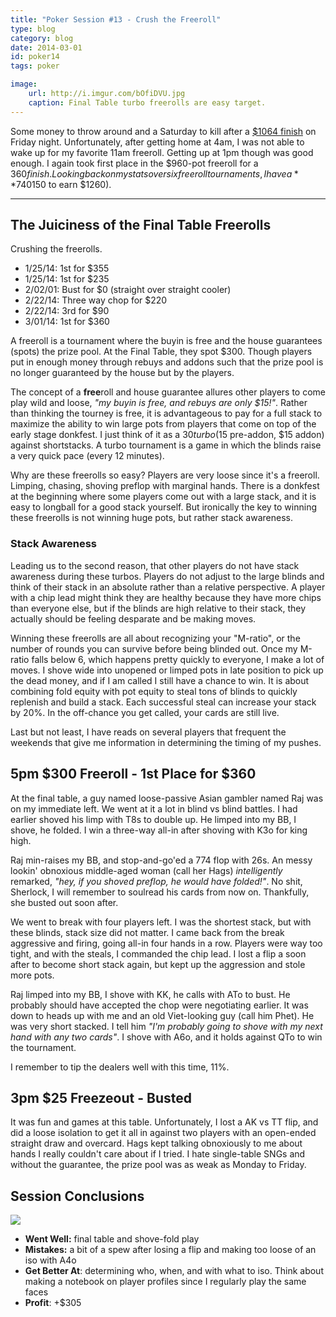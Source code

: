 ```yaml
---
title: "Poker Session #13 - Crush the Freeroll"
type: blog
category: blog
date: 2014-03-01
id: poker14
tags: poker

image:
    url: http://i.imgur.com/bOfiDVU.jpg
    caption: Final Table turbo freerolls are easy target.
---
```


Some money to throw around and a Saturday to kill after a [$1064
finish](/blog/poker13) on Friday night. Unfortunately, after getting home at
4am, I was not able to wake up for my favorite 11am freeroll. Getting up at 1pm
though was good enough. I again took first place in the $960-pot freeroll for a
$360 finish. Looking back on my stats over six freeroll tournaments, I have a
**740% ROI** ($150 to earn $1260).

---

## The Juiciness of the Final Table Freerolls

Crushing the freerolls.

- 1/25/14: 1st for $355
- 1/25/14: 1st for $235
- 2/02/01: Bust for $0 (straight over straight cooler)
- 2/22/14: Three way chop for $220
- 2/22/14: 3rd for $90
- 3/01/14: 1st for $360

A freeroll is a tournament where the buyin is free and the house guarantees
(spots) the prize pool. At the Final Table, they spot $300.  Though players put
in enough money through rebuys and addons such that the prize pool is no longer
guaranteed by the house but by the players.

The concept of a **free**roll and house guarantee allures other players to come
play wild and loose, *"my buyin is free, and rebuys are only $15!"*. Rather
than thinking the tourney is free, it is advantageous to pay for a full stack
to maximize the ability to win large pots from players that come on top of the
early stage donkfest. I just think of it as a $30 turbo ($15 pre-addon, $15
addon) against shortstacks. A turbo tournament is a game in which the blinds
raise a very quick pace (every 12 minutes).

Why are these freerolls so easy? Players are very loose since it's a freeroll.
Limping, chasing, shoving preflop with marginal hands. There is a donkfest at
the beginning where some players come out with a large stack, and it is easy to
longball for a good stack yourself. But ironically the key to winning these
freerolls is not winning huge pots, but rather stack awareness.

### Stack Awareness

Leading us to the second reason, that other players do not have stack awareness
during these turbos. Players do not adjust to the large blinds and think of
their stack in an absolute rather than a relative perspective. A player with a
chip lead might think they are healthy because they have more chips than
everyone else, but if the blinds are high relative to their stack, they
actually should be feeling desparate and be making moves.

Winning these freerolls are all about recognizing your "M-ratio", or the number
of rounds you can survive before being blinded out. Once my M-ratio falls below
6, which happens pretty quickly to everyone, I make a lot of moves. I shove
wide into unopened or limped pots in late position to pick up the dead money,
and if I am called I still have a chance to win. It is about combining fold
equity with pot equity to steal tons of blinds to quickly replenish and build a
stack. Each successful steal can increase your stack by 20%. In the off-chance
you get called, your cards are still live.

Last but not least, I have reads on several players that frequent the weekends
that give me information in determining the timing of my pushes.

## 5pm $300 Freeroll - 1st Place for $360

At the final table, a guy named loose-passive Asian gambler named Raj was on my
immediate left. We went at it a lot in blind vs blind battles. I had earlier
shoved his limp with T8s to double up. He limped into my BB, I shove, he
folded. I win a three-way all-in after shoving with K3o for king high.

Raj min-raises my BB, and stop-and-go'ed a 774 flop with 26s. An messy lookin'
obnoxious middle-aged woman (call her Hags) *intelligently* remarked, *"hey, if
you shoved preflop, he would have folded!"*. No shit, Sherlock, I will remember
to soulread his cards from now on. Thankfully, she busted out soon after.

We went to break with four players left. I was the shortest stack, but with
these blinds, stack size did not matter. I came back from the break aggressive
and firing, going all-in four hands in a row. Players were way too tight, and
with the steals, I commanded the chip lead. I lost a flip a soon after to
become short stack again, but kept up the aggression and stole more pots.

Raj limped into my BB, I shove with KK, he calls with ATo to bust. He probably
should have accepted the chop were negotiating earlier. It was down to heads up
with me and an old Viet-looking guy (call him Phet). He was very short stacked.
I tell him *"I'm probably going to shove with my next hand with any two
cards"*. I shove with A6o, and it holds against QTo to win the tournament.

I remember to tip the dealers well with this time, 11%.

## 3pm $25 Freezeout - Busted

It was fun and games at this table. Unfortunately, I lost a AK vs TT flip, and
did a loose isolation to get it all in against two players with an open-ended
straight draw and overcard. Hags kept talking obnoxiously to me about hands I
really couldn't care about if I tried. I hate single-table SNGs and without the
guarantee, the prize pool was as weak as Monday to Friday.

## Session Conclusions

![](http://i.imgur.com/sqzy2IW.jpg)

- **Went Well:** final table and shove-fold play
- **Mistakes:** a bit of a spew after losing a flip and making too loose of an iso with A4o
- **Get Better At**: determining who, when, and with what to iso. Think about making a notebook
on player profiles since I regularly play the same faces
- **Profit**: +$305

